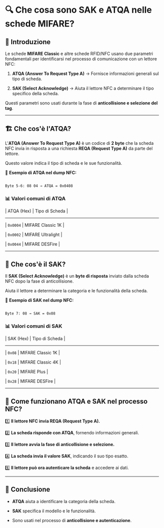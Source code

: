 # 🔍 Che cosa sono SAK e ATQA nelle schede MIFARE?

  

## 📌 Introduzione

Le schede **MIFARE Classic** e altre schede RFID/NFC usano due parametri fondamentali per identificarsi nel processo di comunicazione con un lettore NFC:

  

1.  **ATQA (Answer To Request Type A)** → Fornisce informazioni generali sul tipo di scheda.

2.  **SAK (Select Acknowledge)** → Aiuta il lettore NFC a determinare il tipo specifico della scheda.

  

Questi parametri sono usati durante la fase di **anticollisione e selezione del tag**.

  

---

  

## 🏗️ **Che cos'è l'ATQA?**

L'**ATQA (Answer To Request Type A)** è un codice di **2 byte** che la scheda NFC invia in risposta a una richiesta **REQA (Request Type A)** da parte del lettore.

Questo valore indica il tipo di scheda e le sue funzionalità.

  

📌 **Esempio di ATQA nel dump NFC:**

```

Byte 5-6: 08 04 → ATQA = 0x0408

```

  

### 📊 **Valori comuni di ATQA**

| ATQA (Hex) | Tipo di Scheda |

---------------------------

| `0x0004` | MIFARE Classic 1K |

| `0x0002` | MIFARE Ultralight |

| `0x0044` | MIFARE DESFire |

  

---

  

## 🔑 **Che cos'è il SAK?**

Il **SAK (Select Acknowledge)** è un **byte di risposta** inviato dalla scheda NFC dopo la fase di anticollisione.

Aiuta il lettore a determinare la categoria e le funzionalità della scheda.

  

📌 **Esempio di SAK nel dump NFC:**

```

Byte 7: 08 → SAK = 0x08

```

  

### 📊 **Valori comuni di SAK**

| SAK (Hex) | Tipo di Scheda |

--------------------------

| `0x08` | MIFARE Classic 1K |

| `0x18` | MIFARE Classic 4K |

| `0x20` | MIFARE Plus |

| `0x28` | MIFARE DESFire |

  

---

  

## 🔄 **Come funzionano ATQA e SAK nel processo NFC?**

1️⃣ **Il lettore NFC invia REQA (Request Type A).**

2️⃣ **La scheda risponde con ATQA**, fornendo informazioni generali.

3️⃣ **Il lettore avvia la fase di anticollisione e selezione.**

4️⃣ **La scheda invia il valore SAK**, indicando il suo tipo esatto.

5️⃣ **Il lettore può ora autenticare la scheda** e accedere ai dati.

  

---

  

## 🚀 **Conclusione**

-  **ATQA** aiuta a identificare la categoria della scheda.

-  **SAK** specifica il modello e le funzionalità.

- Sono usati nel processo di **anticollisione e autenticazione**.

 